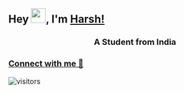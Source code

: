 ## Hey <img src="https://github.com/TheDudeThatCode/TheDudeThatCode/blob/master/Assets/Hi.gif" width="29">, I'm [Harsh!](https://bio.link/harsh1x4)
<h3 align="center">A Student from India</h3>

### [Connect with me 💬](https://bio.link/harsh1x4)

![visitors](https://visitor-badge.laobi.icu/badge?page_id=harsh1x4.harsh1x4)
